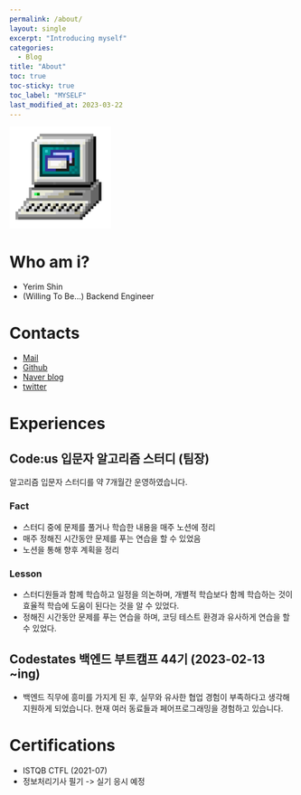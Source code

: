 ```yaml
---
permalink: /about/
layout: single
excerpt: "Introducing myself"
categories:
  - Blog
title: "About"
toc: true
toc-sticky: true
toc_label: "MYSELF"
last_modified_at: 2023-03-22
---
```


![icon](/assets/logo.ico/apple-touch-icon.png)
# Who am i?
- Yerim Shin
- (Willing To Be...) Backend Engineer

# Contacts
- [Mail](21yrshin@naver.com)
- [Github](https://github.com/yelm-212)
- [Naver blog](https://blog.naver.com/21yrshin)
- [twitter](https://twitter.com/yelm_212)

# Experiences

## Code:us 입문자 알고리즘 스터디 (팀장)

알고리즘 입문자 스터디를 약 7개월간 운영하였습니다.

### Fact

- 스터디 중에 문제를 풀거나 학습한 내용을 매주 노션에 정리
- 매주 정해진 시간동안 문제를 푸는 연습을 할 수 있었음
- 노션을 통해 향후 계획을 정리

### Lesson

- 스터디원들과 함께 학습하고 일정을 의논하며, 개별적 학습보다 함께 학습하는 것이 효율적 학습에 도움이 된다는 것을 알 수 있었다.
- 정해진 시간동안 문제를 푸는 연습을 하며, 코딩 테스트 환경과 유사하게 연습을 할 수 있었다.


## Codestates 백엔드 부트캠프 44기 (2023-02-13 ~ing)
- 백엔드 직무에 흥미를 가지게 된 후, 실무와 유사한 협업 경험이 부족하다고 생각해 지원하게 되었습니다. 현재 여러 동료들과 페어프로그래밍을 경험하고 있습니다.

# Certifications
- ISTQB CTFL (2021-07)
- 정보처리기사 필기 -> 실기 응시 예정